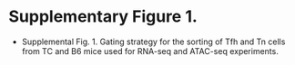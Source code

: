# Supplementary Figure 1.
- Supplemental Fig. 1. Gating strategy for the sorting of Tfh and Tn cells from TC and B6 mice used for RNA-seq and ATAC-seq experiments.